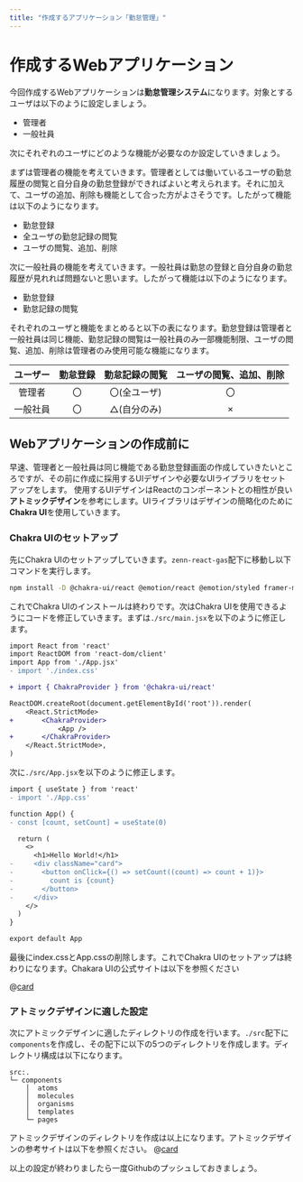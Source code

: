 ```yaml
---
title: "作成するアプリケーション「勤怠管理」"
---
```


# 作成するWebアプリケーション

今回作成するWebアプリケーションは**勤怠管理システム**になります。対象とするユーザは以下のように設定しましょう。

- 管理者
- 一般社員

次にそれぞれのユーザにどのような機能が必要なのか設定していきましょう。

まずは管理者の機能を考えていきます。管理者としては働いているユーザの勤怠履歴の閲覧と自分自身の勤怠登録ができればよいと考えられます。それに加えて、ユーザの追加、削除も機能として合った方がよさそうです。したがって機能は以下のようになります。

- 勤怠登録
- 全ユーザの勤怠記録の閲覧
- ユーザの閲覧、追加、削除

次に一般社員の機能を考えていきます。一般社員は勤怠の登録と自分自身の勤怠履歴が見れれば問題ないと思います。したがって機能は以下のようになります。

- 勤怠登録
- 勤怠記録の閲覧

それぞれのユーザと機能をまとめると以下の表になります。勤怠登録は管理者と一般社員は同じ機能、勤怠記録の閲覧は一般社員のみ一部機能制限、ユーザの閲覧、追加、削除は管理者のみ使用可能な機能になります。

|ユーザー|勤怠登録|勤怠記録の閲覧|ユーザの閲覧、追加、削除|
|:---:|:---:|:---:|:---:|
|管理者|〇|〇(全ユーザ)|〇|
|一般社員|〇|△(自分のみ)|×|

## Webアプリケーションの作成前に

早速、管理者と一般社員は同じ機能である勤怠登録画面の作成していきたいところですが、その前に作成に採用するUIデザインや必要なUIライブラリをセットアップをします。
使用するUIデザインはReactのコンポーネントとの相性が良い**アトミックデザイン**を参考にします。UIライブラリはデザインの簡略化のために**Chakra UI**を使用していきます。

### Chakra UIのセットアップ

先にChakra UIのセットアップしていきます。`zenn-react-gas`配下に移動し以下コマンドを実行します。

```sh
npm install -D @chakra-ui/react @emotion/react @emotion/styled framer-motion @chakra-ui/icons
```

これでChakra UIのインストールは終わりです。次はChakra UIを使用できるようにコードを修正していきます。まずは`./src/main.jsx`を以下のように修正します。

```diff jsx:./src/main.jsx
import React from 'react'
import ReactDOM from 'react-dom/client'
import App from './App.jsx'
- import './index.css'

+ import { ChakraProvider } from '@chakra-ui/react'

ReactDOM.createRoot(document.getElementById('root')).render(   
    <React.StrictMode>
+       <ChakraProvider>
            <App />
+       </ChakraProvider>
    </React.StrictMode>,
)
```

次に`./src/App.jsx`を以下のように修正します。

```diff jsx:./src/App.jsx
import { useState } from 'react'
- import './App.css'

function App() {
- const [count, setCount] = useState(0)

  return (
    <>
      <h1>Hello World!</h1>
-     <div className="card">
-       <button onClick={() => setCount((count) => count + 1)}>
-         count is {count}
-       </button>
-     </div>
    </>
  )
}

export default App
```

最後にindex.cssとApp.cssの削除します。これでChakra UIのセットアップは終わりになります。Chakara UIの公式サイトは以下を参照ください

@[card](https://chakra-ui.com/)


### アトミックデザインに適した設定

次にアトミックデザインに適したディレクトリの作成を行います。`./src`配下に`components`を作成し、その配下に以下の5つのディレクトリを作成します。ディレクトリ構成は以下になります。

```
src:.
└─ components
    │  atoms
    │  molecules
    │  organisms
    │  templates
    └─ pages
```

アトミックデザインのディレクトリを作成は以上になります。アトミックデザインの参考サイトは以下を参照ください。
@[card](https://spice-factory.co.jp/web/about-atmicdesign/)

以上の設定が終わりましたら一度Githubのプッシュしておきましょう。